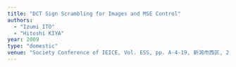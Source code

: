 ```yaml
---
title: "DCT Sign Scrambling for Images and MSE Control"
authors:
  - "Izumi ITO"
  - "Hitoshi KIYA"
year: 2009
type: "domestic"
venue: "Society Conference of IEICE, Vol. ESS, pp. A-4-19, 新潟市西区, 2009-09-16."
---
```

